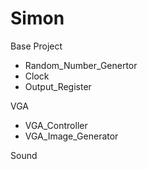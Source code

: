 # Simon
Base Project
 + Random_Number_Genertor
 + Clock
 + Output_Register

VGA
 + VGA_Controller
 + VGA_Image_Generator

Sound
